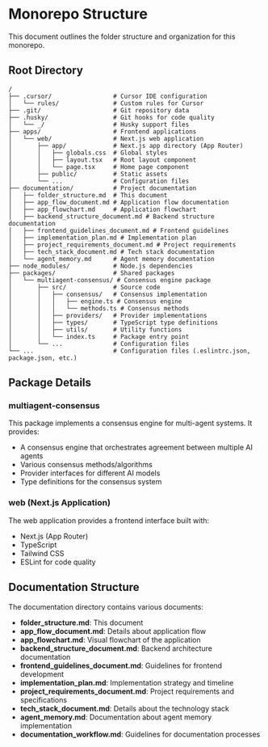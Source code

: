 # Monorepo Structure

This document outlines the folder structure and organization for this monorepo.

## Root Directory

```
/
├── .cursor/                 # Cursor IDE configuration
│   └── rules/               # Custom rules for Cursor
├── .git/                    # Git repository data
├── .husky/                  # Git hooks for code quality
│   └── _/                   # Husky support files
├── apps/                    # Frontend applications
│   └── web/                 # Next.js web application
│       ├── app/             # Next.js app directory (App Router)
│       │   ├── globals.css  # Global styles
│       │   ├── layout.tsx   # Root layout component
│       │   └── page.tsx     # Home page component
│       ├── public/          # Static assets
│       └── ...              # Configuration files
├── documentation/           # Project documentation
│   ├── folder_structure.md  # This document
│   ├── app_flow_document.md # Application flow documentation
│   ├── app_flowchart.md     # Application flowchart
│   ├── backend_structure_document.md # Backend structure documentation
│   ├── frontend_guidelines_document.md # Frontend guidelines
│   ├── implementation_plan.md # Implementation plan
│   ├── project_requirements_document.md # Project requirements
│   ├── tech_stack_document.md # Tech stack documentation
│   └── agent_memory.md      # Agent memory documentation
├── node_modules/            # Node.js dependencies
├── packages/                # Shared packages
│   └── multiagent-consensus/ # Consensus engine package
│       ├── src/             # Source code
│       │   ├── consensus/   # Consensus implementation
│       │   │   ├── engine.ts # Consensus engine
│       │   │   └── methods.ts # Consensus methods
│       │   ├── providers/   # Provider implementations
│       │   ├── types/       # TypeScript type definitions
│       │   ├── utils/       # Utility functions
│       │   └── index.ts     # Package entry point
│       └── ...              # Configuration files
└── ...                      # Configuration files (.eslintrc.json, package.json, etc.)
```

## Package Details

### multiagent-consensus

This package implements a consensus engine for multi-agent systems. It provides:

- A consensus engine that orchestrates agreement between multiple AI agents
- Various consensus methods/algorithms
- Provider interfaces for different AI models
- Type definitions for the consensus system

### web (Next.js Application)

The web application provides a frontend interface built with:

- Next.js (App Router)
- TypeScript
- Tailwind CSS
- ESLint for code quality

## Documentation Structure

The documentation directory contains various documents:

- **folder_structure.md**: This document
- **app_flow_document.md**: Details about application flow
- **app_flowchart.md**: Visual flowchart of the application
- **backend_structure_document.md**: Backend architecture documentation
- **frontend_guidelines_document.md**: Guidelines for frontend development
- **implementation_plan.md**: Implementation strategy and timeline
- **project_requirements_document.md**: Project requirements and specifications
- **tech_stack_document.md**: Details about the technology stack
- **agent_memory.md**: Documentation about agent memory implementation
- **documentation_workflow.md**: Guidelines for documentation processes
